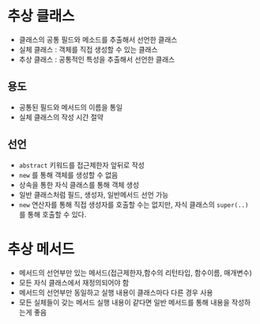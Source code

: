 # 추상 클래스
- 클래스의 공통 필드와 메소드를 추출해서 선언한 클래스
- 실체 클래스 : 객체를 직접 생성할 수 있는 클래스
- 추상 클래스 : 공통적인 특성을 추출해서 선언한 클래스

## 용도
- 공통된 필드와 메서드의 이름을 통일
- 실체 클래스의 작성 시간 절약

## 선언
- `abstract` 키워드를 접근제한자 앞뒤로 작성
- `new` 를 통해 객체를 생성할 수 없음
- 상속을 통한 자식 클래스를 통해 객체 생성
- 일반 클래스처럼 필드, 생성자, 일반메서드 선언 가능
- `new` 연산자를 통해 직접 생성자를 호출할 수는 없지만, 자식 클래스의 `super(..)` 를 통해 호출할 수 있다.

# 추상 메서드
- 메서드의 선언부만 있는 메서드(접근제한자,함수의 리턴타입, 함수이름, 매개변수)
- 모든 자식 클래스에서 재정의되어야 함
- 메서드의 선언부만 동일하고 실행 내용이 클래스마다 다른 경우 사용
- 모든 실체들이 갖는 메서드 실행 내용이 같다면 일반 메서드를 통해 내용을 작성하는게 좋음
